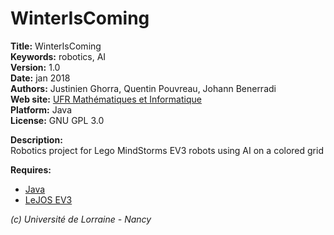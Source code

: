 # WinterIsComing #

**Title:** WinterIsComing  
**Keywords:** robotics, AI  
**Version:** 1.0  
**Date:** jan 2018  
**Authors:** Justinien Ghorra, Quentin Pouvreau, Johann Benerradi  
**Web site:** [UFR Mathématiques et Informatique](http://mathinfo.univ-lorraine.fr)  
**Platform:** Java  
**License:** GNU GPL 3.0  


**Description:**  
Robotics project for Lego MindStorms EV3 robots using AI on a colored grid  


**Requires:**  
  - [Java](https://www.oracle.com/fr/java/index.html)  
  - [LeJOS EV3](https://sourceforge.net/projects/ev3.lejos.p/files/0.9.1-beta/)  


*(c) Université de Lorraine - Nancy*
